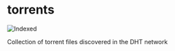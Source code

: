 torrents 
========
![Indexed](https://img.shields.io/badge/indexed-67107-blue)

Collection of torrent files discovered in the DHT network
